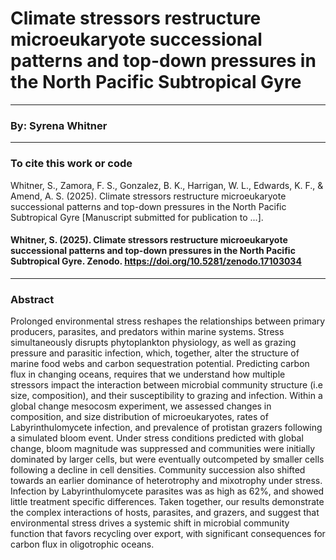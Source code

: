 # Climate stressors restructure microeukaryote successional patterns and top-down pressures in the North Pacific Subtropical Gyre
---
### By: Syrena Whitner 
--- 
### To cite this work or code 
Whitner, S., Zamora, F. S., Gonzalez, B. K., Harrigan, W. L., Edwards, K. F., & Amend, A. S. (2025). Climate stressors restructure microeukaryote successional patterns and top-down pressures in the North Pacific Subtropical Gyre [Manuscript submitted for publication to ...].

#### Whitner, S. (2025). Climate stressors restructure microeukaryote successional patterns and top-down pressures in the North Pacific Subtropical Gyre. Zenodo. https://doi.org/10.5281/zenodo.17103034
--- 
### Abstract
Prolonged environmental stress reshapes the relationships between primary producers, parasites, and predators within marine systems. Stress simultaneously disrupts phytoplankton physiology, as well as grazing pressure and parasitic infection, which, together, alter the structure of marine food webs and carbon sequestration potential. Predicting carbon flux in changing oceans, requires that we understand how multiple stressors impact the interaction between microbial community structure (i.e size, composition), and their susceptibility to grazing and infection. Within  a global change mesocosm experiment, we assessed changes in composition, and size distribution of  microeukaryotes, rates of Labyrinthulomycete infection, and prevalence of protistan grazers following a simulated bloom event. Under stress conditions predicted with global change, bloom magnitude was suppressed and communities were initially dominated by larger cells, but were eventually outcompeted by smaller cells following a decline in cell densities. Community succession also shifted towards an earlier dominance of heterotrophy and mixotrophy under stress. Infection by Labyrinthulomycete parasites was as high as 62%, and showed little treatment specific differences. Taken together, our results demonstrate the complex interactions of hosts, parasites, and grazers, and suggest that environmental stress drives a systemic shift in microbial community function that favors recycling over export, with significant consequences for carbon flux in oligotrophic oceans.
